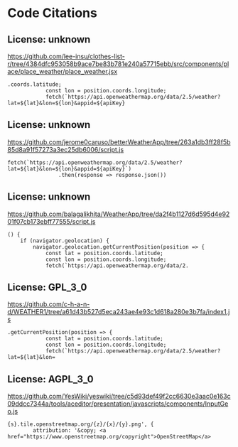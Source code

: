 # Code Citations

## License: unknown
https://github.com/lee-insu/clothes-list-r/tree/4384dfc953058b9ace7be83b781e240a57715ebb/src/components/place/place_weather/place_weather.jsx

```
.coords.latitude;
            const lon = position.coords.longitude;
            fetch(`https://api.openweathermap.org/data/2.5/weather?lat=${lat}&lon=${lon}&appid=${apiKey}
```


## License: unknown
https://github.com/jerome0caruso/betterWeatherApp/tree/263a1db3ff28f5b85d8a91f57273a3ec25db6006/script.js

```
fetch(`https://api.openweathermap.org/data/2.5/weather?lat=${lat}&lon=${lon}&appid=${apiKey}`)
                .then(response => response.json())
```


## License: unknown
https://github.com/balagalikhita/WeatherApp/tree/da2f4b1127d6d595d4e9201f07cb173ebff77555/script.js

```
() {
    if (navigator.geolocation) {
        navigator.geolocation.getCurrentPosition(position => {
            const lat = position.coords.latitude;
            const lon = position.coords.longitude;
            fetch(`https://api.openweathermap.org/data/2.
```


## License: GPL_3_0
https://github.com/c-h-a-n-d/WEATHER1/tree/a61d43b527d5eca243ae4e93c1d618a280e3b7fa/index1.js

```
.getCurrentPosition(position => {
            const lat = position.coords.latitude;
            const lon = position.coords.longitude;
            fetch(`https://api.openweathermap.org/data/2.5/weather?lat=${lat}&lon=
```


## License: AGPL_3_0
https://github.com/YesWiki/yeswiki/tree/c5d93def49f2cc6630e3aac0e163c09ddcc7344a/tools/aceditor/presentation/javascripts/components/InputGeo.js

```
{s}.tile.openstreetmap.org/{z}/{x}/{y}.png', {
        attribution: '&copy; <a href="https://www.openstreetmap.org/copyright">OpenStreetMap</a>
```

